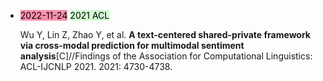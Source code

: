 - <mark style="background: #FF5582A6;">2022-11-24</mark> <mark style="background: #BBFABBA6;">2021 ACL</mark>

	Wu Y, Lin Z, Zhao Y, et al. **A text-centered shared-private framework via cross-modal prediction for multimodal sentiment analysis**[C]//Findings of the Association for Computational Linguistics: ACL-IJCNLP 2021. 2021: 4730-4738.


